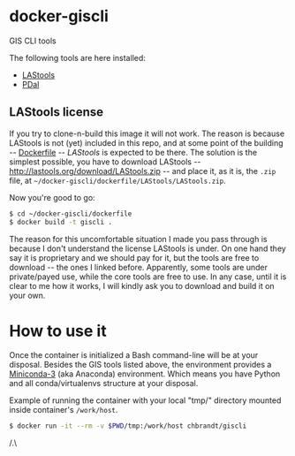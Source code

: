 # docker-giscli

GIS CLI tools

The following tools are here installed:
* [LAStools](https://rapidlasso.com/lastools/)
* [PDal](https://pdal.io/)


## LAStools license

If you try to clone-n-build this image it will not work. 
The reason is because LAStools is not (yet) included in this repo, and at some point of the building -- [Dockerfile](https://github.com/chbrandt/docker-giscli/blob/11893e346dea5646491bf4f1f0b078592de24ea0/dockerfile/Dockerfile#L19) -- _LAStools_ is expected to be there.
The solution is the simplest possible, you have to download LAStools -- http://lastools.org/download/LAStools.zip -- and place it, as it is, the `.zip` file, at `~/docker-giscli/dockerfile/LAStools/LAStools.zip`.

Now you're good to go:
```bash
$ cd ~/docker-giscli/dockerfile
$ docker build -t giscli .
```

The reason for this uncomfortable situation I made you pass through is because I don't understand the license LAStools is under.
On one hand they say it is proprietary and we should pay for it, but the tools are free to download -- the ones I linked before.
Apparently, some tools are under private/payed use, while the core tools are free to use.
In any case, until it is clear to me how it works, I will kindly ask you to download and build it on your own.


# How to use it

Once the container is initialized a Bash command-line will be at your disposal.
Besides the GIS tools listed above, the environment provides a [Miniconda-3](https://conda.io/en/latest/miniconda.html) (aka Anaconda) environment. 
Which means you have Python and all conda/virtualenvs structure at your disposal.

Example of running the container with your local "tmp/" directory mounted inside container's `/work/host`.
```bash
$ docker run -it --rm -v $PWD/tmp:/work/host chbrandt/giscli
```

/.\
